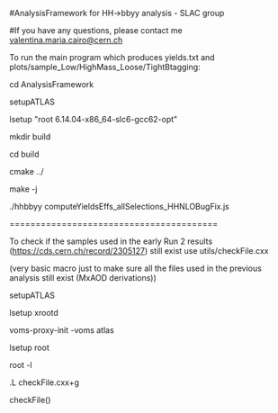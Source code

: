 #AnalysisFramework for HH->bbyy analysis - SLAC group

#If you have any questions, please contact me valentina.maria.cairo@cern.ch


To run the main program which produces yields.txt and plots/sample\_Low/HighMass\_Loose/TightBtagging:


cd AnalysisFramework

setupATLAS

lsetup "root 6.14.04-x86_64-slc6-gcc62-opt"

mkdir build

cd build

cmake ../

make -j

./hhbbyy computeYieldsEffs_allSelections_HHNLOBugFix.js

========================================


To check if the samples used in the early Run 2 results (https://cds.cern.ch/record/2305127) still exist use utils/checkFile.cxx

(very basic macro just to make sure all the files used in the previous analysis still exist (MxAOD derivations))


setupATLAS

lsetup xrootd

voms-proxy-init -voms atlas

lsetup root

root -l 

.L checkFile.cxx+g

checkFile()
